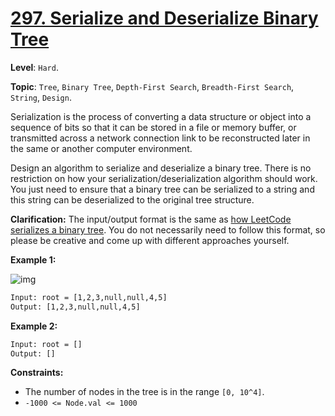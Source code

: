 # [297. Serialize and Deserialize Binary Tree](https://leetcode.com/problems/serialize-and-deserialize-binary-tree/)

**Level**: `Hard`.

**Topic**: `Tree`, `Binary Tree`, `Depth-First Search`, `Breadth-First Search`, `String`, `Design`.

Serialization is the process of converting a data structure or object into a sequence of bits so that it can be stored in a file or memory buffer, or transmitted across a network connection link to be reconstructed later in the same or another computer environment.

Design an algorithm to serialize and deserialize a binary tree. There is no restriction on how your serialization/deserialization algorithm should work. You just need to ensure that a binary tree can be serialized to a string and this string can be deserialized to the original tree structure.

**Clarification:** The input/output format is the same as [how LeetCode serializes a binary tree](https://leetcode.com/faq/#binary-tree). You do not necessarily need to follow this format, so please be creative and come up with different approaches yourself.

**Example 1:**

![img](https://assets.leetcode.com/uploads/2020/09/15/serdeser.jpg)

```txt
Input: root = [1,2,3,null,null,4,5]
Output: [1,2,3,null,null,4,5]
```

**Example 2:**

```txt
Input: root = []
Output: []
 ```

**Constraints:**

- The number of nodes in the tree is in the range `[0, 10^4]`.
- `-1000 <= Node.val <= 1000`
